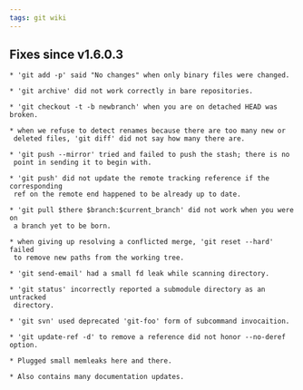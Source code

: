 ```yaml
---
tags: git wiki
---
```


## Fixes since v1.6.0.3

    * 'git add -p' said "No changes" when only binary files were changed.

    * 'git archive' did not work correctly in bare repositories.

    * 'git checkout -t -b newbranch' when you are on detached HEAD was broken.

    * when we refuse to detect renames because there are too many new or
     deleted files, 'git diff' did not say how many there are.

    * 'git push --mirror' tried and failed to push the stash; there is no
     point in sending it to begin with.

    * 'git push' did not update the remote tracking reference if the corresponding
     ref on the remote end happened to be already up to date.

    * 'git pull $there $branch:$current_branch' did not work when you were on
     a branch yet to be born.

    * when giving up resolving a conflicted merge, 'git reset --hard' failed
     to remove new paths from the working tree.

    * 'git send-email' had a small fd leak while scanning directory.

    * 'git status' incorrectly reported a submodule directory as an untracked
     directory.

    * 'git svn' used deprecated 'git-foo' form of subcommand invocaition.

    * 'git update-ref -d' to remove a reference did not honor --no-deref option.

    * Plugged small memleaks here and there.

    * Also contains many documentation updates.
